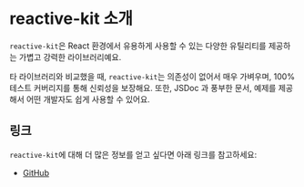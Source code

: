 # reactive-kit 소개

`reactive-kit`은 React 환경에서 유용하게 사용할 수 있는 다양한 유틸리티를 제공하는 가볍고 강력한 라이브러리예요.

타 라이브러리와 비교했을 때, `reactive-kit`는 의존성이 없어서 매우 가벼우며, 100% 테스트 커버리지를 통해 신뢰성을 보장해요. 또한, JSDoc 과 풍부한 문서, 예제를 제공해서 어떤 개발자도 쉽게 사용할 수 있어요.

## 링크

`reactive-kit`에 대해 더 많은 정보를 얻고 싶다면 아래 링크를 참고하세요:

- [GitHub](https://github.com/toss/reactive-kit)
